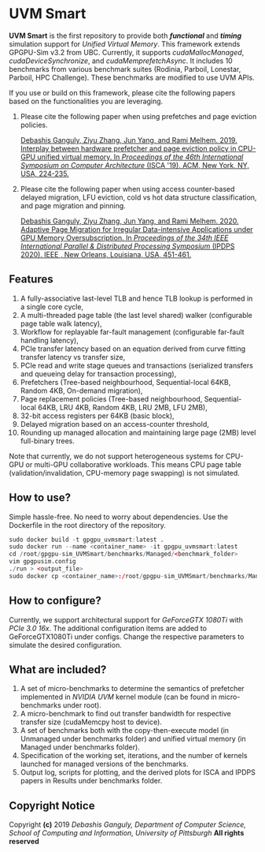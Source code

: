 
# UVM Smart

**UVM Smart** is the first repository to provide both ***functional*** and ***timing*** simulation support for *Unified Virtual Memory*. This framework extends GPGPU-Sim v3.2 from UBC. Currently, it supports *cudaMallocManaged*, *cudaDeviceSynchronize*, and *cudaMemprefetchAsync*. It includes 10 benchmarks from various benchmark suites (Rodinia, Parboil, Lonestar, Parboil, HPC Challenge). These benchmarks are modified to use UVM APIs.

If you use or build on this framework, please cite the following papers based on the functionalities you are leveraging.

 1. Please cite the following paper when using prefetches and page
    eviction policies. 
    
    [Debashis Ganguly, Ziyu Zhang, Jun Yang, and Rami Melhem. 2019.
    Interplay between hardware prefetcher and page eviction policy in
    CPU-GPU unified virtual memory. In _Proceedings of the 46th
    International Symposium on Computer Architecture_ (ISCA '19). ACM,
    New York, NY, USA,
    224-235.](https://dl.acm.org/citation.cfm?id=3322224)
 2. Please cite the following paper when using access counter-based
    delayed migration, LFU eviction, cold vs hot data structure classification, and page migration and pinning.
    
    [Debashis Ganguly, Ziyu Zhang, Jun Yang, and Rami Melhem. 2020.
    Adaptive Page Migration for Irregular Data-intensive Applications under GPU Memory Oversubscription. In _Proceedings of the 34th IEEE
    International Parallel &   Distributed Processing Symposium_ (IPDPS
    2020). IEEE , New Orleans, Louisiana, USA, 451-461.](https://ieeexplore.ieee.org/document/9139797)

## Features

 1. A fully-associative last-level TLB and hence TLB lookup is performed in a single core cycle, 
 2. A multi-threaded page table (the last level shared) walker (configurable page table walk latency),
 3. Workflow for replayable far-fault management (configurable far-fault handling latency),
 4. PCIe transfer latency based on an equation derived from curve fitting transfer latency vs transfer size,
 5. PCIe read and write stage queues and transactions (serialized transfers and queueing delay for transaction processing),
 6. Prefetchers (Tree-based neighbourhood, Sequential-local 64KB, Random 4KB, On-demand migration),
 7. Page replacement policies (Tree-based neighbourhood, Sequential-local 64KB, LRU 4KB, Random 4KB, LRU 2MB, LFU 2MB),
 8. 32-bit access registers per 64KB (basic block),
 9. Delayed migration based on an access-counter threshold, 
 10. Rounding up managed allocation and maintaining large page (2MB) level full-binary trees. 

Note that currently, we do not support heterogeneous systems for CPU-GPU or multi-GPU collaborative workloads. This means CPU page table (validation/invalidation, CPU-memory page swapping) is not simulated.

## How to use?

Simple hassle-free. No need to worry about dependencies. Use the Dockerfile in the root directory of the repository. 

```r
sudo docker build -t gpgpu_uvmsmart:latest .
sudo docker run --name <container_name> -it gpgpu_uvmsmart:latest
cd /root/gpgpu-sim_UVMSmart/benchmarks/Managed/<benchmark_folder>
vim gpgpusim.config
./run > <output_file>
sudo docker cp <container_name>:/root/gpgpu-sim_UVMSmart/benchmarks/Managed/<benchmark_folder>/<output_file> .
```

## How to configure?

Currently, we support architectural support for *GeForceGTX 1080Ti* with *PCIe 3.0 16x*. The additional configuration items are added to GeForceGTX1080Ti under configs. Change the respective parameters to simulate the desired configuration.

## What are included?

 1. A set of micro-benchmarks to determine the semantics of prefetcher implemented in *NVIDIA UVM* kernel module (can be found in micro-benchmarks under root).
 2. A micro-benchmark to find out transfer bandwidth for respective transfer size (cudaMemcpy host to device).
 3. A set of benchmarks both with the copy-then-execute model (in Unmanaged under benchmarks folder) and unified virtual memory (in Managed under benchmarks folder).
 4. Specification of the working set, iterations, and the number of kernels launched for managed versions of the benchmarks.
 5. Output log, scripts for plotting, and the derived plots for ISCA and IPDPS papers in Results under benchmarks folder.

## Copyright Notice

Copyright **(c)** 2019
*Debashis Ganguly, Department of Computer Science, School of Computing and Information, University of Pittsburgh*
**All rights reserved**

